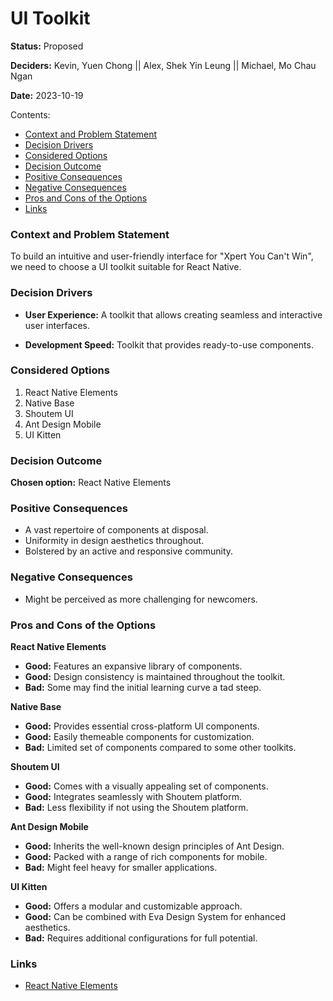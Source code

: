 # UI Toolkit

**Status:** Proposed

**Deciders:** Kevin, Yuen Chong || Alex, Shek Yin Leung || Michael, Mo Chau Ngan

**Date:** 2023-10-19

Contents:

- [Context and Problem Statement](#context-and-problem-statement)
- [Decision Drivers](#decision-drivers)
- [Considered Options](#considered-options)
- [Decision Outcome](#decision-outcome)
- [Positive Consequences](#positive-consequences)
- [Negative Consequences](#negative-consequences)
- [Pros and Cons of the Options](#pros-and-cons-of-the-options)
- [Links](#links)

### Context and Problem Statement

To build an intuitive and user-friendly interface for "Xpert You Can't Win", we need to choose a UI toolkit suitable for React Native.

### Decision Drivers

- **User Experience:** A toolkit that allows creating seamless and interactive user interfaces.
  
- **Development Speed:** Toolkit that provides ready-to-use components.

### Considered Options

1. React Native Elements
2. Native Base
3. Shoutem UI
4. Ant Design Mobile
5. UI Kitten

### Decision Outcome

**Chosen option:** React Native Elements

### Positive Consequences

- A vast repertoire of components at disposal.
- Uniformity in design aesthetics throughout.
- Bolstered by an active and responsive community.

### Negative Consequences

- Might be perceived as more challenging for newcomers.

### Pros and Cons of the Options

**React Native Elements**
- **Good:** Features an expansive library of components.
- **Good:** Design consistency is maintained throughout the toolkit.
- **Bad:** Some may find the initial learning curve a tad steep.

**Native Base**
- **Good:** Provides essential cross-platform UI components.
- **Good:** Easily themeable components for customization.
- **Bad:** Limited set of components compared to some other toolkits.

**Shoutem UI**
- **Good:** Comes with a visually appealing set of components.
- **Good:** Integrates seamlessly with Shoutem platform.
- **Bad:** Less flexibility if not using the Shoutem platform.

**Ant Design Mobile**
- **Good:** Inherits the well-known design principles of Ant Design.
- **Good:** Packed with a range of rich components for mobile.
- **Bad:** Might feel heavy for smaller applications.

**UI Kitten**
- **Good:** Offers a modular and customizable approach.
- **Good:** Can be combined with Eva Design System for enhanced aesthetics.
- **Bad:** Requires additional configurations for full potential.

### Links

- [React Native Elements](https://reactnativeelements.com/)
